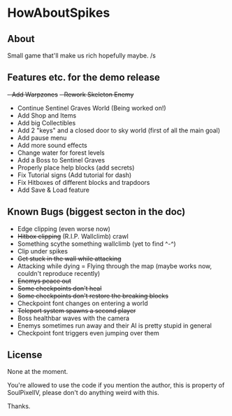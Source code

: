 # HowAboutSpikes

## About
Small game that'll make us rich hopefully maybe. /s

## Features etc. for the demo release
~~- Add Warpzones~~
~~- Rework Skeleton Enemy~~
- Continue Sentinel Graves World (Being worked on!)
- Add Shop and Items
- Add big Collectibles
- Add 2 "keys" and a closed door to sky world (first of all the main goal)
- Add pause menu
- Add more sound effects
- Change water for forest levels
- Add a Boss to Sentinel Graves
- Properly place help blocks (add secrets)
- Fix Tutorial signs (Add tutorial for dash)
- Fix Hitboxes of different blocks and trapdoors
- Add Save & Load feature

## Known Bugs (biggest secton in the doc)
- Edge clipping (even worse now)
- ~~Hitbox clipping~~ (R.I.P. Wallclimb) crawl
- Something scythe something wallclimb (yet to find ^-^)
- Clip under spikes
- ~~Get stuck in the wall while attacking~~
- Attacking while dying = Flying through the map (maybe works now, couldn't reproduce recently)
- ~~Enemys peace out~~
- ~~Some checkpoints don't heal~~
- ~~Some checkpoints don't restore the breaking blocks~~
- Checkpoint font changes on entering a world
- ~~Teleport system spawns a second player~~
- Boss healthbar waves with the camera
- Enemys sometimes run away and their AI is pretty stupid in general
- Checkpoint font triggers even jumping over them

## License
None at the moment.

You're allowed to use the code if you mention the author, this is property of SoulPixelIV, please don't do anything weird with this.

Thanks.

